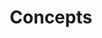 ---
title: Concepts
excerpt: ''
deprecated: false
hidden: true
metadata:
  title: ''
  description: ''
  robots: index
next:
  description: ''
---